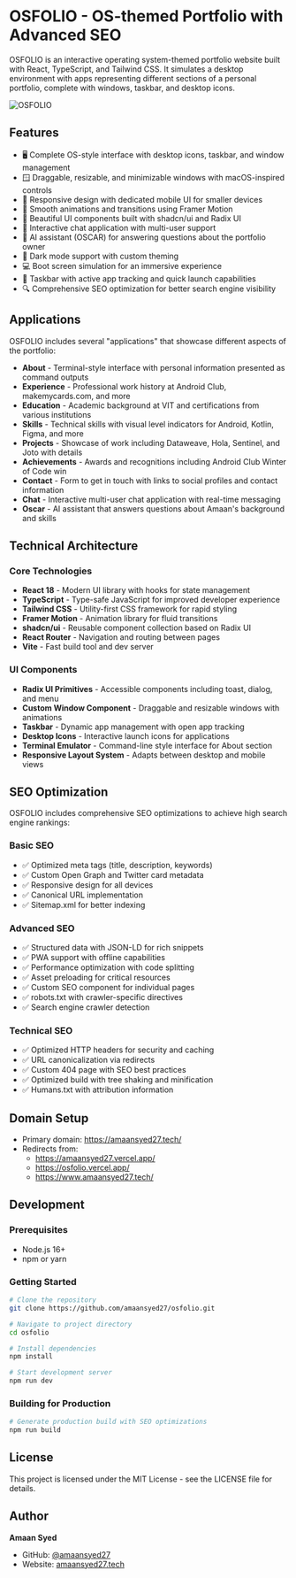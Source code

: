 # OSFOLIO - OS-themed Portfolio with Advanced SEO

OSFOLIO is an interactive operating system-themed portfolio website built with React, TypeScript, and Tailwind CSS. It simulates a desktop environment with apps representing different sections of a personal portfolio, complete with windows, taskbar, and desktop icons.

![OSFOLIO](https://via.placeholder.com/800x400?text=OSFOLIO+Screenshot)

## Features

- 🖥️ Complete OS-style interface with desktop icons, taskbar, and window management
- 🪟 Draggable, resizable, and minimizable windows with macOS-inspired controls
- 📱 Responsive design with dedicated mobile UI for smaller devices
- 🚀 Smooth animations and transitions using Framer Motion
- 🎨 Beautiful UI components built with shadcn/ui and Radix UI
- 💬 Interactive chat application with multi-user support
- 🤖 AI assistant (OSCAR) for answering questions about the portfolio owner
- 🌙 Dark mode support with custom theming
- 💻 Boot screen simulation for an immersive experience
- 🎯 Taskbar with active app tracking and quick launch capabilities
- 🔍 Comprehensive SEO optimization for better search engine visibility

## Applications

OSFOLIO includes several "applications" that showcase different aspects of the portfolio:

- **About** - Terminal-style interface with personal information presented as command outputs
- **Experience** - Professional work history at Android Club, makemycards.com, and more
- **Education** - Academic background at VIT and certifications from various institutions
- **Skills** - Technical skills with visual level indicators for Android, Kotlin, Figma, and more
- **Projects** - Showcase of work including Dataweave, Hola, Sentinel, and Joto with details
- **Achievements** - Awards and recognitions including Android Club Winter of Code win
- **Contact** - Form to get in touch with links to social profiles and contact information
- **Chat** - Interactive multi-user chat application with real-time messaging
- **Oscar** - AI assistant that answers questions about Amaan's background and skills

## Technical Architecture

### Core Technologies
- **React 18** - Modern UI library with hooks for state management
- **TypeScript** - Type-safe JavaScript for improved developer experience
- **Tailwind CSS** - Utility-first CSS framework for rapid styling
- **Framer Motion** - Animation library for fluid transitions
- **shadcn/ui** - Reusable component collection based on Radix UI
- **React Router** - Navigation and routing between pages
- **Vite** - Fast build tool and dev server

### UI Components
- **Radix UI Primitives** - Accessible components including toast, dialog, and menu
- **Custom Window Component** - Draggable and resizable windows with animations
- **Taskbar** - Dynamic app management with open app tracking
- **Desktop Icons** - Interactive launch icons for applications
- **Terminal Emulator** - Command-line style interface for About section
- **Responsive Layout System** - Adapts between desktop and mobile views

## SEO Optimization

OSFOLIO includes comprehensive SEO optimizations to achieve high search engine rankings:

### Basic SEO
- ✅ Optimized meta tags (title, description, keywords)
- ✅ Custom Open Graph and Twitter card metadata
- ✅ Responsive design for all devices
- ✅ Canonical URL implementation
- ✅ Sitemap.xml for better indexing

### Advanced SEO
- ✅ Structured data with JSON-LD for rich snippets
- ✅ PWA support with offline capabilities
- ✅ Performance optimization with code splitting
- ✅ Asset preloading for critical resources
- ✅ Custom SEO component for individual pages
- ✅ robots.txt with crawler-specific directives
- ✅ Search engine crawler detection

### Technical SEO
- ✅ Optimized HTTP headers for security and caching
- ✅ URL canonicalization via redirects
- ✅ Custom 404 page with SEO best practices
- ✅ Optimized build with tree shaking and minification
- ✅ Humans.txt with attribution information

## Domain Setup
- Primary domain: https://amaansyed27.tech/
- Redirects from:
  - https://amaansyed27.vercel.app/
  - https://osfolio.vercel.app/
  - https://www.amaansyed27.tech/

## Development

### Prerequisites
- Node.js 16+
- npm or yarn

### Getting Started
```bash
# Clone the repository
git clone https://github.com/amaansyed27/osfolio.git

# Navigate to project directory
cd osfolio

# Install dependencies
npm install

# Start development server
npm run dev
```

### Building for Production
```bash
# Generate production build with SEO optimizations
npm run build
```

## License
This project is licensed under the MIT License - see the LICENSE file for details.

## Author
**Amaan Syed**
- GitHub: [@amaansyed27](https://github.com/amaansyed27)
- Website: [amaansyed27.tech](https://amaansyed27.tech)
